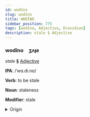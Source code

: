 ```yaml
---
id: wodîno
slug: wodîno
title: WODÎNO
sidebar_position: 775
tags: [wodîno, Adjective, Dravidian]
description: stale § Adjective
---
```


### wodîno&emsp;<span kind="abugida">ʒʌɟƨ</span>

*stale* **§** [Adjective](../../tags/Adjective)

**IPA**: /ˈwɑ.di.nɑ/

**Verb**: to be stale

**Noun**: staleness

**Modifier**: stale

<details>
    <summary>Origin</summary>
    Telugu వాడిన vāḍina /ʋaː.di.na/<br/>
    <em>Dravidian Language Family</em>
</details>